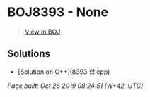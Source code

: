 # BOJ8393 - None

> [View in BOJ](https://www.acmicpc.net/problem/8393)

## Solutions
- [Solution on C++](8393 합.cpp)


_Page built: Oct 26 2019 08:24:51 (W+42, UTC)_
